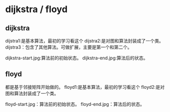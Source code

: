 
# dijkstra / floyd
## dijkstra
dijstra1:是基本算法，最初的学习看这个
dijstra2:是对图和算法封装成了一个类。
dijstra3：包含了其他算法。可做扩展，主要是第一个和第二个。

dijkstra-start.jpg:算法前的初始状态。
dijkstra-end.jpg:算法后的状态。
## floyd
都是基于邻接矩阵开始做的。
floyd1:是基本算法，最初的学习看这个
floyd2:是对图和算法封装成了一个类。


floyd-start.jpg：算法前的初始状态。
floyd-end.jpg：算法后的状态。